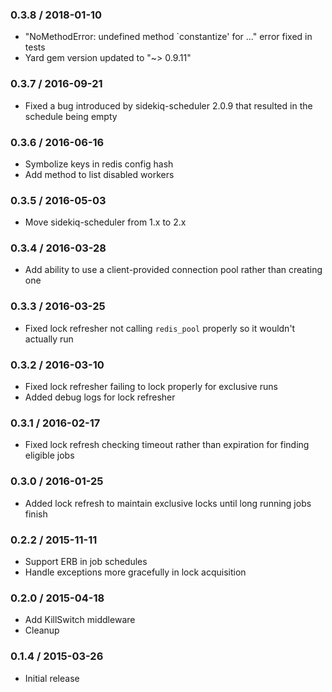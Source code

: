 ### 0.3.8 / 2018-01-10

* "NoMethodError: undefined method `constantize' for ..." error fixed in tests  
* Yard gem version updated to "~> 0.9.11" 

### 0.3.7 / 2016-09-21

* Fixed a bug introduced by sidekiq-scheduler 2.0.9 that resulted in the schedule being empty

### 0.3.6 / 2016-06-16

* Symbolize keys in redis config hash
* Add method to list disabled workers

### 0.3.5 / 2016-05-03

* Move sidekiq-scheduler from 1.x to 2.x

### 0.3.4 / 2016-03-28

* Add ability to use a client-provided connection pool rather than creating one

### 0.3.3 / 2016-03-25

* Fixed lock refresher not calling `redis_pool` properly so it wouldn't actually run

### 0.3.2 / 2016-03-10

* Fixed lock refresher failing to lock properly for exclusive runs
* Added debug logs for lock refresher

### 0.3.1 / 2016-02-17

* Fixed lock refresh checking timeout rather than expiration for finding eligible jobs

### 0.3.0 / 2016-01-25

* Added lock refresh to maintain exclusive locks until long running jobs finish

### 0.2.2 / 2015-11-11

* Support ERB in job schedules
* Handle exceptions more gracefully in lock acquisition

### 0.2.0 / 2015-04-18

* Add KillSwitch middleware
* Cleanup

### 0.1.4 / 2015-03-26

* Initial release
